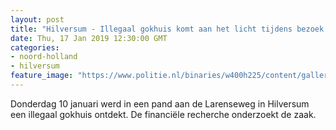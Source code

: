 ```yaml
---
layout: post
title: "Hilversum - Illegaal gokhuis komt aan het licht tijdens bezoek deurwaarder"
date: Thu, 17 Jan 2019 12:30:00 GMT
categories: 
- noord-holland 
- hilversum 
feature_image: "https://www.politie.nl/binaries/w400h225/content/gallery/politie/nieuws/2019/januari/03-mn/tellen-in-beslag-genomen-geld-3.jpg"
---
```


Donderdag 10 januari werd in een pand aan de Larenseweg in Hilversum een illegaal gokhuis ontdekt. De financiële recherche onderzoekt de zaak.
